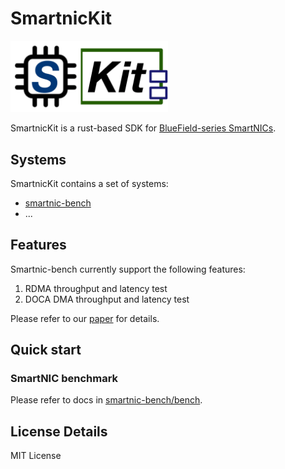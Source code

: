 # SmartnicKit

<img src="fig/smartnickit.jpg" style="width:50%; height:50%;">

SmartnicKit is a rust-based SDK for [BlueField-series SmartNICs](https://www.nvidia.com/en-us/networking/products/data-processing-unit/).

## Systems

SmartnicKit contains a set of systems:

- [smartnic-bench](https://github.com/smartnickit-project/smartnic-bench)
- ...

## Features

Smartnic-bench currently support the following features:

1. RDMA throughput and latency test
2. DOCA DMA throughput and latency test

Please refer to our [paper](https://www.usenix.org/conference/osdi23/presentation/wei) for details.

## Quick start

### SmartNIC benchmark

Please refer to docs in [smartnic-bench/bench](https://github.com/smartnickit-project/smartnic-bench/tree/main/bench).

## License Details

MIT License
